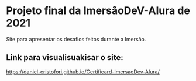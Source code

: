 
   # Projeto final da ImersãoDeV-Alura de 2021

   Site para apresentar os desafios feitos durante a Imersão.

   ## Link para visualisuakisar o site:

   https://daniel-cristofori.github.io/Certificard-ImersaoDev-Alura/
